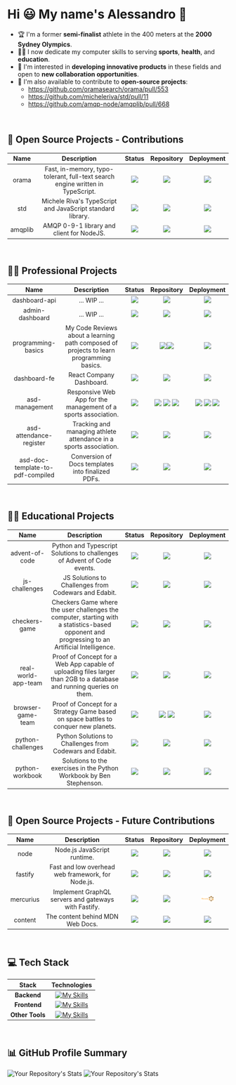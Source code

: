 # Hi 😃 My name's Alessandro 👋

- 🏆 I'm a former **semi-finalist** athlete in the 400 meters at the **2000 Sydney Olympics**.
- 👨‍💻 I now dedicate my computer skills to serving **sports**, **health**, and **education**. 
- 🚀 I'm interested in **developing innovative products** in these fields and open to **new collaboration opportunities**. 
- 🤝 I'm also available to contribute to **open-source projects**:
  - https://github.com/oramasearch/orama/pull/553
  - https://github.com/micheleriva/std/pull/11
  - https://github.com/amqp-node/amqplib/pull/668

<br/>

## 🤝 Open Source Projects - Contributions

| Name | Description | Status | Repository | Deployment |
| :---: | :---: | :---: | :---: | :---: |
| orama | Fast, in-memory, typo-tolerant, full-text search engine written in TypeScript. | [<img src="https://banner2.cleanpng.com/20180330/jbw/kisspng-computer-icons-check-mark-adobe-acrobat-green-tick-5abe6d6767bce1.2606202315224292874249.jpg" width="40">](https://github.com/askorama/orama/pull/553) | [<img src="https://github.githubassets.com/images/modules/logos_page/GitHub-Mark.png" width="30">](https://github.com/aleattene/orama) | [<img src="https://github.com/aleattene/orama/blob/main/packages/docs/public/favicon-32x32.png" width="30">](https://oramasearch.com/?utm_source=github)|
| std | Michele Riva's TypeScript and JavaScript standard library. | [<img src="https://banner2.cleanpng.com/20180330/jbw/kisspng-computer-icons-check-mark-adobe-acrobat-green-tick-5abe6d6767bce1.2606202315224292874249.jpg" width="40">](https://github.com/micheleriva/std/pull/11) | [<img src="https://github.githubassets.com/images/modules/logos_page/GitHub-Mark.png" width="30">](https://github.com/aleattene/std) | [<img src="https://avatars.githubusercontent.com/u/583231?v=4" width="32">](https://github.com/micheleriva/std)|
| amqplib | AMQP 0-9-1 library and client for NodeJS. | [<img src="https://banner2.cleanpng.com/20180330/jbw/kisspng-computer-icons-check-mark-adobe-acrobat-green-tick-5abe6d6767bce1.2606202315224292874249.jpg" width="40">](https://github.com/amqp-node/amqplib/pull/668) | [<img src="https://github.githubassets.com/images/modules/logos_page/GitHub-Mark.png" width="30">](https://github.com/aleattene/amqplib) | [<img src="https://avatars.githubusercontent.com/u/583231?v=4" width="32">](https://github.com/amqp-node/amqplib/pull/668/commits/661839799a6bc5c12cd65e0afde3b0ba2df04279) |

<br/>

## 👨‍💻 Professional Projects

| Name | Description | Status | Repository | Deployment |
| :---: | :---: | :---: | :---: | :---: |
| dashboard-api | ... WIP ... | [<img src="https://us.123rf.com/450wm/kebox/kebox2204/kebox220400339/185718606-pulsante-rosso-rotondo-con-icona-segno-di-spunta-bianco-accettato.jpg" width="30">](#) | [<img src="https://us.123rf.com/450wm/outchill/outchill2112/outchill211203108/179702149-confidential-text-on-red-vintage-grungy-round-rubber-stamp.jpg?ver=6" width="30">](#) | [<img src="https://us.123rf.com/450wm/outchill/outchill2112/outchill211203108/179702149-confidential-text-on-red-vintage-grungy-round-rubber-stamp.jpg?ver=6" width="30">](#)|
| admin-dashboard | ... WIP ... | [<img src="https://us.123rf.com/450wm/kebox/kebox2204/kebox220400339/185718606-pulsante-rosso-rotondo-con-icona-segno-di-spunta-bianco-accettato.jpg" width="30">](#) | [<img src="https://us.123rf.com/450wm/outchill/outchill2112/outchill211203108/179702149-confidential-text-on-red-vintage-grungy-round-rubber-stamp.jpg?ver=6" width="30">](#) | [<img src="https://us.123rf.com/450wm/outchill/outchill2112/outchill211203108/179702149-confidential-text-on-red-vintage-grungy-round-rubber-stamp.jpg?ver=6" width="30">](#)|
| programming-basics | My Code Reviews about a learning path composed of projects to learn programming basics. | [<img src="https://banner2.cleanpng.com/20180330/jbw/kisspng-computer-icons-check-mark-adobe-acrobat-green-tick-5abe6d6767bce1.2606202315224292874249.jpg" width="40">](#)| [<img src="https://static.vecteezy.com/system/resources/previews/016/383/479/original/code-review-icon-design-free-vector.jpg" width="28">](https://github.com/tomorrowdevs-projects/programming-basics/pulls?q=is%3Apr+is%3Aopen+reviewed-by%3A%40me)[<img src="https://github.githubassets.com/images/modules/logos_page/GitHub-Mark.png" width="30">](https://github.com/aleattene/programming-basics) |[<img src="https://yt3.googleusercontent.com/ytc/AGIKgqNlCL5G81kUxU7dtFMBizzIaLlci-8Nfh3pGQzHzw=s900-c-k-c0x00ffffff-no-rj" width="30">](https://www.tomorrowdevs.com/per-chi-parte-da-zero/)|
| dashboard-fe | React Company Dashboard. | [<img src="https://banner2.cleanpng.com/20180330/jbw/kisspng-computer-icons-check-mark-adobe-acrobat-green-tick-5abe6d6767bce1.2606202315224292874249.jpg" width="40">](#)| [<img src="https://us.123rf.com/450wm/outchill/outchill2112/outchill211203108/179702149-confidential-text-on-red-vintage-grungy-round-rubber-stamp.jpg?ver=6" width="30">](#) | [<img src="https://skillicons.dev/icons?i=netlify" width="30">](https://asd-dashboard.netlify.app/)|
| asd-management | Responsive Web App for the management of a sports association. | [<img src="https://us.123rf.com/450wm/kebox/kebox2204/kebox220400339/185718606-pulsante-rosso-rotondo-con-icona-segno-di-spunta-bianco-accettato.jpg" width="30">](#) | [<img src="https://github.githubassets.com/images/modules/logos_page/GitHub-Mark.png" width="30">](https://github.com/aleattene/asd-management-webapp-responsive-backend-fastify) [<img src="https://github.githubassets.com/images/modules/logos_page/GitHub-Mark.png" width="30">](https://github.com/aleattene/asd-management-webapp-responsive-backend-nestjs) [<img src="https://github.githubassets.com/images/modules/logos_page/GitHub-Mark.png" width="30">](https://github.com/aleattene/asd-management-webapp-responsive-frontend-react) | [<img src="https://static.wikia.nocookie.net/logopedia/images/a/a7/Vercel_favicon.svg" width="30">](https://asd-management-fastify.vercel.app/) [<img src="https://static.wikia.nocookie.net/logopedia/images/a/a7/Vercel_favicon.svg" width="30">](https://asd-management-nestjs.vercel.app/) [<img src="https://skillicons.dev/icons?i=netlify" width="30">](https://asd-management.netlify.app/) | 
| asd-attendance-register | Tracking and managing athlete attendance in a sports association. | [<img src="https://us.123rf.com/450wm/kebox/kebox2204/kebox220400339/185718606-pulsante-rosso-rotondo-con-icona-segno-di-spunta-bianco-accettato.jpg" width="30">](#) | [<img src="https://us.123rf.com/450wm/outchill/outchill2112/outchill211203108/179702149-confidential-text-on-red-vintage-grungy-round-rubber-stamp.jpg?ver=6" width="30">](#) | [<img src="https://us.123rf.com/450wm/outchill/outchill2112/outchill211203108/179702149-confidential-text-on-red-vintage-grungy-round-rubber-stamp.jpg?ver=6" width="30">](#)|
| asd-doc-template-to-pdf-compiled | Conversion of Docs templates into finalized PDFs. | [<img src="https://us.123rf.com/450wm/kebox/kebox2204/kebox220400339/185718606-pulsante-rosso-rotondo-con-icona-segno-di-spunta-bianco-accettato.jpg" width="30">](#) | [<img src="https://us.123rf.com/450wm/outchill/outchill2112/outchill211203108/179702149-confidential-text-on-red-vintage-grungy-round-rubber-stamp.jpg?ver=6" width="30">](#) | [<img src="https://us.123rf.com/450wm/outchill/outchill2112/outchill211203108/179702149-confidential-text-on-red-vintage-grungy-round-rubber-stamp.jpg?ver=6" width="30">](#)|

<br />

## 👨‍💻 Educational Projects

| Name | Description | Status | Repository | Deployment |
| :---: | :---: | :---: | :---: | :---: |
| advent-of-code| Python and Typescript Solutions to challenges of Advent of Code events. | [<img src="https://banner2.cleanpng.com/20180330/jbw/kisspng-computer-icons-check-mark-adobe-acrobat-green-tick-5abe6d6767bce1.2606202315224292874249.jpg" width="40">](#)| [<img src="https://github.githubassets.com/images/modules/logos_page/GitHub-Mark.png" width="30">](https://github.com/aleattene/advent-of-code)| [<img src="https://encrypted-tbn0.gstatic.com/images?q=tbn:ANd9GcS076zgtWLC230qDOmDYSoGdVLAkju7_C5ttA&usqp=CAU" width="30">](https://adventofcode.com/)|
| js-challenges | JS Solutions to Challenges from Codewars and Edabit.| [<img src="https://banner2.cleanpng.com/20180330/jbw/kisspng-computer-icons-check-mark-adobe-acrobat-green-tick-5abe6d6767bce1.2606202315224292874249.jpg" width="40">](#)| [<img src="https://github.githubassets.com/images/modules/logos_page/GitHub-Mark.png" width="30">](https://github.com/aleattene/js-challenges)| [<img src="https://docs.codewars.com/logo.svg" width="30">](https://www.codewars.com/)|
| checkers-game | Checkers Game where the user challenges the computer, starting with a statistics-based opponent and progressing to an Artificial Intelligence. | [<img src="https://us.123rf.com/450wm/kebox/kebox2204/kebox220400339/185718606-pulsante-rosso-rotondo-con-icona-segno-di-spunta-bianco-accettato.jpg" width="30">](#) | [<img src="https://github.githubassets.com/images/modules/logos_page/GitHub-Mark.png" width="30">](https://github.com/aleattene/checkers-game) | [<img src="https://github.com/aleattene/aleattene/assets/74595044/bd6676cf-fded-4190-8e7c-f77201db8fd2" width="30">](#)|
| real-world-app-team | Proof of Concept for a Web App capable of uploading files larger than 2GB to a database and running queries on them. | [<img src="https://banner2.cleanpng.com/20180330/jbw/kisspng-computer-icons-check-mark-adobe-acrobat-green-tick-5abe6d6767bce1.2606202315224292874249.jpg" width="40">](#)| [<img src="https://github.githubassets.com/images/modules/logos_page/GitHub-Mark.png" width="30">](https://github.com/aleattene/team2-real-world-app)| [<img src="https://avatars.githubusercontent.com/u/583231?v=4" width="32">](https://github.com/tomorrowdevs-projects/team2-real-world-app)|
| browser-game-team | Proof of Concept for a Strategy Game based on space battles to conquer new planets. | [<img src="https://banner2.cleanpng.com/20180330/jbw/kisspng-computer-icons-check-mark-adobe-acrobat-green-tick-5abe6d6767bce1.2606202315224292874249.jpg" width="40">](#)| [<img src="https://github.githubassets.com/images/modules/logos_page/GitHub-Mark.png" width="30">](https://github.com/browser-game-team2/browser-game-fe) [<img src="https://github.githubassets.com/images/modules/logos_page/GitHub-Mark.png" width="30">](https://github.com/browser-game-team2/browser-game-be)| [<img src="https://avatars.githubusercontent.com/u/583231?v=4" width="32">](https://github.com/browser-game-team2)|
| python-challenges | Python Solutions to Challenges from Codewars and Edabit.| [<img src="https://banner2.cleanpng.com/20180330/jbw/kisspng-computer-icons-check-mark-adobe-acrobat-green-tick-5abe6d6767bce1.2606202315224292874249.jpg" width="40">](#)| [<img src="https://github.githubassets.com/images/modules/logos_page/GitHub-Mark.png" width="30">](https://github.com/aleattene/python_challenges)| [<img src="https://docs.codewars.com/logo.svg" width="30">](https://www.codewars.com/)|
| python-workbook | Solutions to the exercises in the Python Workbook by Ben Stephenson. | [<img src="https://banner2.cleanpng.com/20180330/jbw/kisspng-computer-icons-check-mark-adobe-acrobat-green-tick-5abe6d6767bce1.2606202315224292874249.jpg" width="40">](#)| [<img src="https://github.githubassets.com/images/modules/logos_page/GitHub-Mark.png" width="30">](https://github.com/aleattene/python-workbook)| [<img src="https://encrypted-tbn0.gstatic.com/images?q=tbn:ANd9GcS8dBAH7hFbJ0psyquZdYQcKWEcD69d1ANl1LaR0KEWTfds2d6Q" width="30">](https://link.springer.com/book/10.1007/978-3-319-14240-1)|

<br/>

## 🤝 Open Source Projects - Future Contributions
| Name | Description | Status | Repository | Deployment |
| :---: | :---: | :---: | :---: | :---: |
| node | Node.js JavaScript runtime. | [<img src="https://banner2.cleanpng.com/20180820/ly/kisspng-checklist-tax-preparation-in-the-united-states-cus-joy-wrenn-creative-living-life-creatively-5b7b8cf484dcb6.2461476015348236685442.jpg" width="50">](#) | [<img src="https://github.githubassets.com/images/modules/logos_page/GitHub-Mark.png" width="30">](https://github.com/aleattene/node) | [<img src="https://upload.wikimedia.org/wikipedia/commons/thumb/d/d9/Node.js_logo.svg/1200px-Node.js_logo.svg.png" width="30">](https://www.nodejs.org/)|
| fastify | Fast and low overhead web framework, for Node.js. | [<img src="https://banner2.cleanpng.com/20180820/ly/kisspng-checklist-tax-preparation-in-the-united-states-cus-joy-wrenn-creative-living-life-creatively-5b7b8cf484dcb6.2461476015348236685442.jpg" width="50">](#) | [<img src="https://github.githubassets.com/images/modules/logos_page/GitHub-Mark.png" width="30">](https://github.com/aleattene/fastify) | [<img src="https://avatars.githubusercontent.com/u/24939410?s=200&v=4" width="30">](https://www.fastify.io/)|
| mercurius | Implement GraphQL servers and gateways with Fastify. | [<img src="https://banner2.cleanpng.com/20180820/ly/kisspng-checklist-tax-preparation-in-the-united-states-cus-joy-wrenn-creative-living-life-creatively-5b7b8cf484dcb6.2461476015348236685442.jpg" width="50">](#) | [<img src="https://github.githubassets.com/images/modules/logos_page/GitHub-Mark.png" width="30">](https://github.com/aleattene/mercurius) | [<img src="https://raw.githubusercontent.com/mercurius-js/graphics/main/mercurius-horizontal.svg" width="30">](https://mercurius.dev/)|
| content | The content behind MDN Web Docs. | [<img src="https://banner2.cleanpng.com/20180820/ly/kisspng-checklist-tax-preparation-in-the-united-states-cus-joy-wrenn-creative-living-life-creatively-5b7b8cf484dcb6.2461476015348236685442.jpg" width="50">](#) | [<img src="https://github.githubassets.com/images/modules/logos_page/GitHub-Mark.png" width="30">](https://github.com/aleattene/content) | [<img src="https://discourse-prod-uploads-81679984178418.s3.dualstack.us-west-2.amazonaws.com/original/2X/e/e5c522d667c53fbfb0ada5f535969c16f9748c84.png" width="30">](https://developer.mozilla.org/en-US/) |

<br />

## 💻 Tech Stack

| Stack | Technologies |
| :---: | :---: |
| **Backend** | [![My Skills](https://skillicons.dev/icons?i=js,nodejs,express,jest,py,django,mysql,sqlite)](https://skillicons.dev) |
| **Frontend**| [![My Skills](https://skillicons.dev/icons?i=html,css,js,bootstrap,react,ts)](https://skillicons.dev) |
| **Other Tools** | [![My Skills](https://skillicons.dev/icons?i=git,githubactions,md,postman,netlify,vercel,go,c,cpp,java)](https://skillicons.dev) |

<br/>

## 📊 GitHub Profile Summary
![Your Repository's Stats](https://github-readme-stats.vercel.app/api?username=aleattene&show_icons=true)
![Your Repository's Stats](https://github-readme-stats.vercel.app/api/top-langs/?username=aleattene&show_icons=true&layout=compact&langs_count=8)


<!--
**aleattene/aleattene** is a ✨ _special_ ✨ repository because its `README.md` (this file) appears on your GitHub profile.

Here are some ideas to get you started:

- 🔭 I’m currently working on ...
- 🌱 I’m currently learning ...
- 👯 I’m looking to collaborate on ...
- 🤔 I’m looking for help with ...
- 💬 Ask me about ...
- 📫 How to reach me: ...
- 😄 Pronouns: ...
- ⚡ Fun fact: ...
-->
